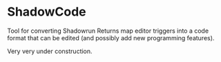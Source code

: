 # ShadowCode
Tool for converting Shadowrun Returns map editor triggers into a code format that can be edited (and possibly add new programming features).

Very very under construction.
